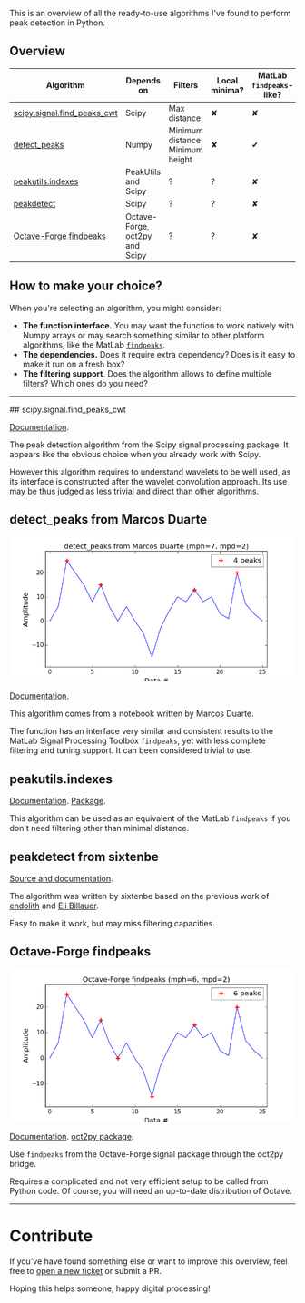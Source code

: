 This is an overview of all the ready-to-use algorithms I've found to perform peak detection in Python.

## Overview

| Algorithm | Depends on | Filters | Local minima? | MatLab `findpeaks`-like? |
|-----------| ---------- | ------- | ------------- | ------------------------ |
| [scipy.signal.find_peaks_cwt](#scipysignalfind_peaks_cwt) | Scipy | Max distance | ✘ | ✘ |
| [detect_peaks](#detect_peaks-from-marcos-duarte) | Numpy | Minimum distance<br>Minimum height | ✘ | ✔ |
| [peakutils.indexes](#peakutilsindexes) | PeakUtils and Scipy | ? | ? | ✘ |
| [peakdetect](#peakdetect-from-sixtenbe) | Scipy | ? | ? | ✘ |
| [Octave-Forge findpeaks](#octave-forge-findpeaks) | Octave-Forge, oct2py and Scipy | ? | ? | ✘ |

## How to make your choice?

When you're selecting an algorithm, you might consider:

* **The function interface.** You may want the function to work natively with Numpy arrays or may search something similar to other platform algorithms, like the MatLab [`findpeaks`](http://fr.mathworks.com/help/signal/ref/findpeaks.html).
* **The dependencies.** Does it require extra dependency? Does is it easy to make it run on a fresh box?
* **The filtering support**. Does the algorithm allows to define multiple filters? Which ones do you need?

--------------------------------

## scipy.signal.find_peaks_cwt

[Documentation](http://docs.scipy.org/doc/scipy/reference/generated/scipy.signal.find_peaks_cwt.html).

The peak detection algorithm from the Scipy signal processing package. It appears like the obvious choice when you already work with Scipy.

However this algorithm requires to understand wavelets to be well used, as its interface is constructed after the wavelet convolution approach. Its use may be thus judged as less trivial and direct than other algorithms.

## detect_peaks from Marcos Duarte

![](/images/detect_peaks.png?raw=true "detect_peaks from Marcos Duarte")

[Documentation](http://nbviewer.ipython.org/github/demotu/BMC/blob/master/notebooks/DetectPeaks.ipynb).

This algorithm comes from a notebook written by Marcos Duarte.

The function has an interface very similar and consistent results to the MatLab Signal Processing Toolbox `findpeaks`, yet with less complete filtering and tuning support. It can been considered trivial to use.

## peakutils.indexes

[Documentation](http://pythonhosted.org/PeakUtils/reference.html#peakutils.peak.indexes).
[Package](https://bitbucket.org/lucashnegri/peakutils).

This algorithm can be used as an equivalent of the MatLab `findpeaks` if you don't need filtering other than minimal distance.

## peakdetect from sixtenbe

[Source and documentation](https://gist.github.com/sixtenbe/1178136).

The algorithm was written by sixtenbe based on the previous work of [endolith](https://gist.github.com/endolith/250860) and [Eli Billauer](http://billauer.co.il/peakdet.html).

Easy to make it work, but may miss filtering capacities.

## Octave-Forge findpeaks

![](/images/octave_findpeaks.png?raw=true "Octave-Forge findpeaks")

[Documentation](http://octave.sourceforge.net/signal/function/findpeaks.html).
[oct2py package](https://github.com/blink1073/oct2py).

Use `findpeaks` from the Octave-Forge signal package through the oct2py bridge.

Requires a complicated and not very efficient setup to be called from Python code. Of course, you will need an up-to-date distribution of Octave.

----------------------------------

# Contribute

If you've have found something else or want to improve this overview, feel free to [open a new ticket](https://github.com/MonsieurV/py-findpeaks/issues/new) or submit a PR.

Hoping this helps someone, happy digital processing!
